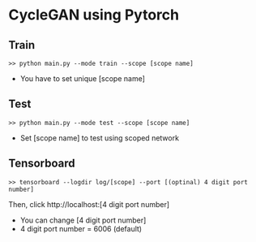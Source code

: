 # CycleGAN using Pytorch

## Train
    >> python main.py --mode train --scope [scope name]

* You have to set unique [scope name]

## Test
    >> python main.py --mode test --scope [scope name]

* Set [scope name] to test using scoped network

## Tensorboard
    >> tensorboard --logdir log/[scope] --port [(optinal) 4 digit port number]

Then, click http://localhost:[4 digit port number]

* You can change [4 digit port number]
* 4 digit port number = 6006 (default)
